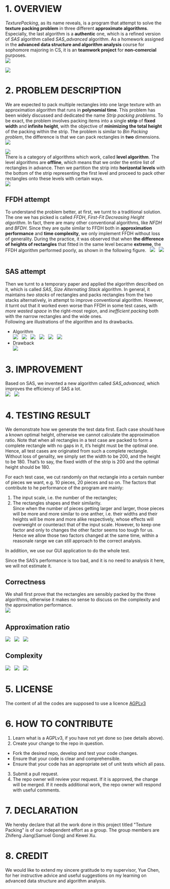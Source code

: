 # 1. OVERVIEW
*TexturePacking*, as its name reveals, is a program that attempt to solve
the **texture packing problem** in three different **approximate algorithms**.
Especially, the last algorithm is a **authentic** one, which is a refined version of *SAS* algorithm
called *SAS_advanced* algorithm.
As a homework assigned in the **advanced data structure and algorithm analysis** course for sophomore majoring in CS,
it is an **teamwork project** for **non-comercial** purposes.  
![](./images/overview_1.png)  
  
![](./images/overview_2.png)  
# 2. PROBLEM DESCRIPTION
We are expected to pack multiple rectangles into one large texture with an approximation algorithm 
that runs in **polynomial time**. This problem has been widely discussed and dedicated the name *Strip packing problems*. 
To be exact, the problem involves packing items into a single **strip** of **fixed width** and **infinite height**, 
with the objective of **minimizing the total height** of the packing within the strip. The problem is similar 
to *Bin Packing problem*, the difference is that we can pack rectangles in **two** dimensions.  
![](./images/problem_1.png)  
  
![](./images/problem_2.png)  
There is a category of algorithms which work, called **level algorithm**. The level algorithms are **offline**, which means that we order the entire list of rectangles in advance. Then we partition the strip into **horizontal levels** with the bottom of the strip representing the first level and proceed to pack other rectangles onto these levels with certain ways.  
![](./images/problem_3.png)  
## FFDH attempt
To understand the problem better, at first, we turnt to a traditional solution. The one we has picked is called *FFDH*, *First-Fit Decreasing Height algorithm*. In fact, there are many other conventional algorithms, like *NFDH* and *BFDH*. Since they are quite similar to FFDH both in **approximation performance** and **time complexity**, we only implement FFDH without loss of generality. 
During the practice, it was observed that when **the difference of heights of rectangles** that fitted in the same level became **extreme**, the FFDH algorithm performed poorly, as shown in the following figure.  
![](./images/problem_4.png)  
![](./images/problem_5.png)  
## SAS attempt
Then we turnt to a temporary paper and applied the algorithm described on it, which is called *SAS*, *Size Alternating Stack* algorithm. In general, it maintains *two stacks* of rectangles and packs rectangles from the two stacks alternatively, in attempt to improve conventional algorithm. However, it turnt out that it worked even worse than FFDH in some test cases, with *more wasted space* in the right-most region, and *inefficient packing* both with the narrow rectangles and the wide ones.  
Following are illustrations of the algorithm and its drawbacks.  
- Algorithm  
![](./images/problem_6.png)  
![](./images/problem_7.png)  
![](./images/problem_8.png)  
![](./images/problem_9.png)  
![](./images/problem_10.png)  
![](./images/problem_11.png)  
- Drawback  
![](./images/problem_12.png)  

# 3. IMPROVEMENT
Based on SAS, we invented a new algorithm called *SAS_advanced*, which improves the efficiency of SAS a lot.  
![](./images/implementation_1.png)  
![](./images/implementation_2.png)  

# 4. TESTING RESULT
We demonstrate how we generate the test data first. Each case should have a known optimal height, otherwise we cannot calculate the approximation ratio. Note that when all rectangles in a test case are packed to form a complete rectangle with no gaps in it, it’s height must be the optimal one. Hence, all test cases are originated from such a complete rectangle. Without loss of genality, we simply set the width to be 200, and the height to be 180. That’s to say, the fixed width of the strip is 200 and the optimal height should be 180.  
  
For each test case, we cut randomly on that rectangle into a certain number of pieces we want, e.g. 10 pieces, 20 pieces and so on. The factors that contribute to he performance of the program are mainly:  
1. The input scale, i.e. the number of the rectangles;  
2. The rectangles shapes and their similarity.  
Since when the number of pieces getting larger and larger, those pieces will be more and more similar to one anther, i.e. their widths and their heights will be more and more alike respectively, whose effects will overweight or counteract that of the input scale. However, to keep one factor and only to changes the other factor seems too tough for us. Hence we allow those two factors changed at the same time, within a reasonale range we can still approach to the correct analysis.  
  
In addition, we use our GUI application to do the whole test.  
  
Since the SAS’s performance is too bad, and it is no need to analysis it here, we will not estimate it.  

## Correctness
We shall first prove that the rectangles are sensibly packed by the three algorithms, 
otherwise it makes no sense to discuss on the complexity and the approximation performance.  
![](./images/testing_1.png)  

## Approximation ratio
![](./images/testing_2.png)  
![](./images/testing_3.png)  
![](./images/testing_4.png)  
## Complexity
![](./images/testing_5.png)  
![](./images/testing_6.png)  
![](./images/testing_7.png)  

# 5. LICENSE
The content of all the codes are supposed to use a licence [AGPLv3](./LICENSE)  

# 6. HOW TO CONTRIBUTE
1. Learn what is a AGPLv3, if you have not yet done so (see details above).  
2.  Create your change to the repo in question.
- Fork the desired repo, develop and test your code changes.
- Ensure that your code is clear and comprehensible.
- Ensure that your code has an appropriate set of unit tests which all pass.
3. Submit a pull request.
4. The repo owner will review your request. If it is approved, the change will be merged. If it needs additional work, the repo owner will respond with useful comments.

# 7. DECLARATION
We hereby declare that all the work done in this project titled "Texture Packing" is of our independent effort as a group.
The group members are Zhifeng Jiang(Samuel Gong) and Kewei Xu.

# 8. CREDIT
We would like to extend my sincere gratitude to my supervisor, Yue Chen, 
for her instructive advice and useful suggestions on my learning on advanced data structure and algorithm analysis.   
